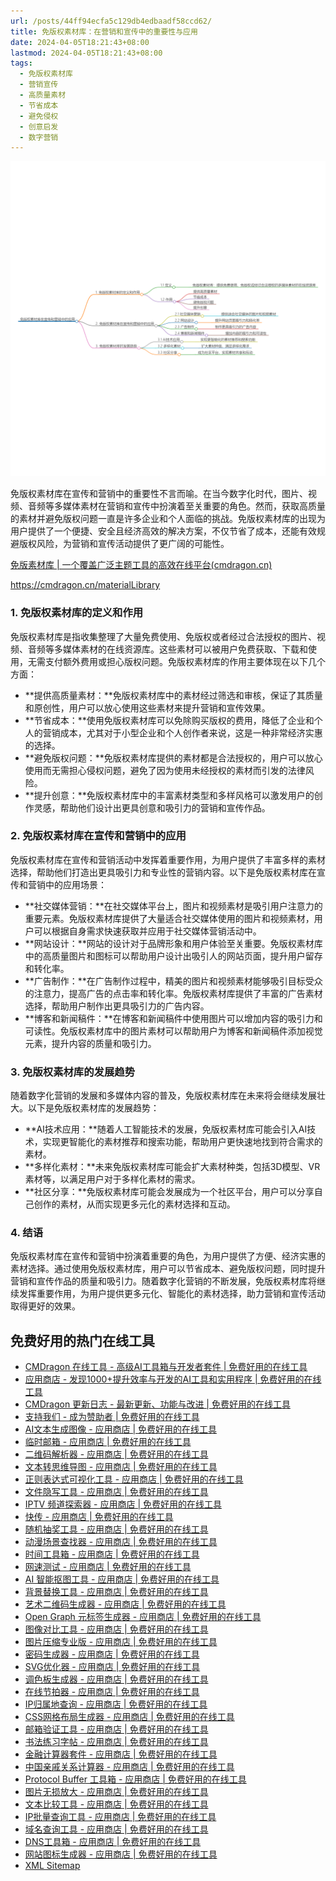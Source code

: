 ```yaml
---
url: /posts/44ff94ecfa5c129db4edbaadf58ccd62/
title: 免版权素材库：在营销和宣传中的重要性与应用
date: 2024-04-05T18:21:43+08:00
lastmod: 2024-04-05T18:21:43+08:00
tags:
  - 免版权素材库
  - 营销宣传
  - 高质量素材
  - 节省成本
  - 避免侵权
  - 创意启发
  - 数字营销
---
```


<img src="/images/2024_04_05 18_22_55.png" title="2024_04_05 18_22_55.png" alt="2024_04_05 18_22_55.png"/>




免版权素材库在宣传和营销中的重要性不言而喻。在当今数字化时代，图片、视频、音频等多媒体素材在营销和宣传中扮演着至关重要的角色。然而，获取高质量的素材并避免版权问题一直是许多企业和个人面临的挑战。免版权素材库的出现为用户提供了一个便捷、安全且经济高效的解决方案，不仅节省了成本，还能有效规避版权风险，为营销和宣传活动提供了更广阔的可能性。

[免版素材库 | 一个覆盖广泛主题工具的高效在线平台(cmdragon.cn)](https://cmdragon.cn/materialLibrary)

https://cmdragon.cn/materialLibrary

### 1. 免版权素材库的定义和作用

免版权素材库是指收集整理了大量免费使用、免版权或者经过合法授权的图片、视频、音频等多媒体素材的在线资源库。这些素材可以被用户免费获取、下载和使用，无需支付额外费用或担心版权问题。免版权素材库的作用主要体现在以下几个方面：

- **提供高质量素材：**免版权素材库中的素材经过筛选和审核，保证了其质量和原创性，用户可以放心使用这些素材来提升营销和宣传效果。
- **节省成本：**使用免版权素材库可以免除购买版权的费用，降低了企业和个人的营销成本，尤其对于小型企业和个人创作者来说，这是一种非常经济实惠的选择。
- **避免版权问题：**免版权素材库提供的素材都是合法授权的，用户可以放心使用而无需担心侵权问题，避免了因为使用未经授权的素材而引发的法律风险。
- **提升创意：**免版权素材库中的丰富素材类型和多样风格可以激发用户的创作灵感，帮助他们设计出更具创意和吸引力的营销和宣传作品。

### 2. 免版权素材库在宣传和营销中的应用

免版权素材库在宣传和营销活动中发挥着重要作用，为用户提供了丰富多样的素材选择，帮助他们打造出更具吸引力和专业性的营销内容。以下是免版权素材库在宣传和营销中的应用场景：

- **社交媒体营销：**在社交媒体平台上，图片和视频素材是吸引用户注意力的重要元素。免版权素材库提供了大量适合社交媒体使用的图片和视频素材，用户可以根据自身需求快速获取并应用于社交媒体营销活动中。
- **网站设计：**网站的设计对于品牌形象和用户体验至关重要。免版权素材库中的高质量图片和图标可以帮助用户设计出吸引人的网站页面，提升用户留存和转化率。
- **广告制作：**在广告制作过程中，精美的图片和视频素材能够吸引目标受众的注意力，提高广告的点击率和转化率。免版权素材库提供了丰富的广告素材选择，帮助用户制作出更具吸引力的广告内容。
- **博客和新闻稿件：**在博客和新闻稿件中使用图片可以增加内容的吸引力和可读性。免版权素材库中的图片素材可以帮助用户为博客和新闻稿件添加视觉元素，提升内容的质量和吸引力。

### 3. 免版权素材库的发展趋势

随着数字化营销的发展和多媒体内容的普及，免版权素材库在未来将会继续发展壮大。以下是免版权素材库的发展趋势：

- **AI技术应用：**随着人工智能技术的发展，免版权素材库可能会引入AI技术，实现更智能化的素材推荐和搜索功能，帮助用户更快速地找到符合需求的素材。
- **多样化素材：**未来免版权素材库可能会扩大素材种类，包括3D模型、VR素材等，以满足用户对于多样化素材的需求。
- **社区分享：**免版权素材库可能会发展成为一个社区平台，用户可以分享自己创作的素材，从而实现更多元化的素材选择和互动。

### 4. 结语

免版权素材库在宣传和营销中扮演着重要的角色，为用户提供了方便、经济实惠的素材选择。通过使用免版权素材库，用户可以节省成本、避免版权问题，同时提升营销和宣传作品的质量和吸引力。随着数字化营销的不断发展，免版权素材库将继续发挥重要作用，为用户提供更多元化、智能化的素材选择，助力营销和宣传活动取得更好的效果。

## 免费好用的热门在线工具

- [CMDragon 在线工具 - 高级AI工具箱与开发者套件 | 免费好用的在线工具](https://tools.cmdragon.cn/zh)
- [应用商店 - 发现1000+提升效率与开发的AI工具和实用程序 | 免费好用的在线工具](https://tools.cmdragon.cn/zh/apps?category=trending)
- [CMDragon 更新日志 - 最新更新、功能与改进 | 免费好用的在线工具](https://tools.cmdragon.cn/zh/changelog)
- [支持我们 - 成为赞助者 | 免费好用的在线工具](https://tools.cmdragon.cn/zh/sponsor)
- [AI文本生成图像 - 应用商店 | 免费好用的在线工具](https://tools.cmdragon.cn/zh/apps/text-to-image-ai)
- [临时邮箱 - 应用商店 | 免费好用的在线工具](https://tools.cmdragon.cn/zh/apps/temp-email)
- [二维码解析器 - 应用商店 | 免费好用的在线工具](https://tools.cmdragon.cn/zh/apps/qrcode-parser)
- [文本转思维导图 - 应用商店 | 免费好用的在线工具](https://tools.cmdragon.cn/zh/apps/text-to-mindmap)
- [正则表达式可视化工具 - 应用商店 | 免费好用的在线工具](https://tools.cmdragon.cn/zh/apps/regex-visualizer)
- [文件隐写工具 - 应用商店 | 免费好用的在线工具](https://tools.cmdragon.cn/zh/apps/steganography-tool)
- [IPTV 频道探索器 - 应用商店 | 免费好用的在线工具](https://tools.cmdragon.cn/zh/apps/iptv-explorer)
- [快传 - 应用商店 | 免费好用的在线工具](https://tools.cmdragon.cn/zh/apps/snapdrop)
- [随机抽奖工具 - 应用商店 | 免费好用的在线工具](https://tools.cmdragon.cn/zh/apps/lucky-draw)
- [动漫场景查找器 - 应用商店 | 免费好用的在线工具](https://tools.cmdragon.cn/zh/apps/anime-scene-finder)
- [时间工具箱 - 应用商店 | 免费好用的在线工具](https://tools.cmdragon.cn/zh/apps/time-toolkit)
- [网速测试 - 应用商店 | 免费好用的在线工具](https://tools.cmdragon.cn/zh/apps/speed-test)
- [AI 智能抠图工具 - 应用商店 | 免费好用的在线工具](https://tools.cmdragon.cn/zh/apps/background-remover)
- [背景替换工具 - 应用商店 | 免费好用的在线工具](https://tools.cmdragon.cn/zh/apps/background-replacer)
- [艺术二维码生成器 - 应用商店 | 免费好用的在线工具](https://tools.cmdragon.cn/zh/apps/artistic-qrcode)
- [Open Graph 元标签生成器 - 应用商店 | 免费好用的在线工具](https://tools.cmdragon.cn/zh/apps/open-graph-generator)
- [图像对比工具 - 应用商店 | 免费好用的在线工具](https://tools.cmdragon.cn/zh/apps/image-comparison)
- [图片压缩专业版 - 应用商店 | 免费好用的在线工具](https://tools.cmdragon.cn/zh/apps/image-compressor)
- [密码生成器 - 应用商店 | 免费好用的在线工具](https://tools.cmdragon.cn/zh/apps/password-generator)
- [SVG优化器 - 应用商店 | 免费好用的在线工具](https://tools.cmdragon.cn/zh/apps/svg-optimizer)
- [调色板生成器 - 应用商店 | 免费好用的在线工具](https://tools.cmdragon.cn/zh/apps/color-palette)
- [在线节拍器 - 应用商店 | 免费好用的在线工具](https://tools.cmdragon.cn/zh/apps/online-metronome)
- [IP归属地查询 - 应用商店 | 免费好用的在线工具](https://tools.cmdragon.cn/zh/apps/ip-geolocation)
- [CSS网格布局生成器 - 应用商店 | 免费好用的在线工具](https://tools.cmdragon.cn/zh/apps/css-grid-layout)
- [邮箱验证工具 - 应用商店 | 免费好用的在线工具](https://tools.cmdragon.cn/zh/apps/email-validator)
- [书法练习字帖 - 应用商店 | 免费好用的在线工具](https://tools.cmdragon.cn/zh/apps/calligraphy-practice)
- [金融计算器套件 - 应用商店 | 免费好用的在线工具](https://tools.cmdragon.cn/zh/apps/finance-calculator-suite)
- [中国亲戚关系计算器 - 应用商店 | 免费好用的在线工具](https://tools.cmdragon.cn/zh/apps/chinese-kinship-calculator)
- [Protocol Buffer 工具箱 - 应用商店 | 免费好用的在线工具](https://tools.cmdragon.cn/zh/apps/protobuf-toolkit)
- [图片无损放大 - 应用商店 | 免费好用的在线工具](https://tools.cmdragon.cn/zh/apps/image-upscaler)
- [文本比较工具 - 应用商店 | 免费好用的在线工具](https://tools.cmdragon.cn/zh/apps/text-compare)
- [IP批量查询工具 - 应用商店 | 免费好用的在线工具](https://tools.cmdragon.cn/zh/apps/ip-batch-lookup)
- [域名查询工具 - 应用商店 | 免费好用的在线工具](https://tools.cmdragon.cn/zh/apps/domain-finder)
- [DNS工具箱 - 应用商店 | 免费好用的在线工具](https://tools.cmdragon.cn/zh/apps/dns-toolkit)
- [网站图标生成器 - 应用商店 | 免费好用的在线工具](https://tools.cmdragon.cn/zh/apps/favicon-generator)
- [XML Sitemap](https://tools.cmdragon.cn/sitemap_index.xml)
